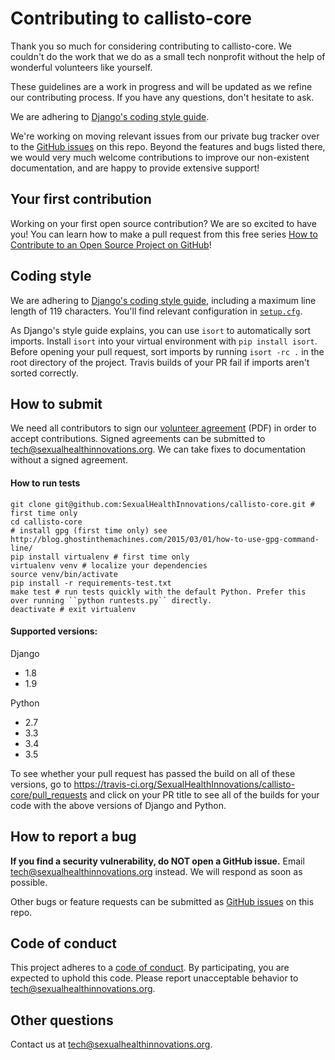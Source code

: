 # Contributing to callisto-core

Thank you so much for considering contributing to callisto-core. We couldn't do the work that we do as a small tech nonprofit without the help of wonderful volunteers like yourself.

These guidelines are a work in progress and will be updated as we refine our contributing process. If you have any questions, don't hesitate to ask.

We are adhering to [Django's coding style
guide](https://docs.djangoproject.com/en/1.9/internals/contributing/writing-code/coding-style/).

We're working on moving relevant issues from our private bug tracker over to the [GitHub issues](https://github.com/SexualHealthInnovations/callisto-core/issues) on this repo. Beyond the features and bugs listed there, we would very much welcome contributions to improve our non-existent documentation, and are happy to provide extensive support!

## Your first contribution
Working on your first open source contribution? We are so excited to have you! You can learn how to make a pull request from this free series [How to Contribute to an Open Source Project on GitHub](https://egghead.io/series/how-to-contribute-to-an-open-source-project-on-github)!

## Coding style

We are adhering to [Django's coding style guide](https://docs.djangoproject.com/en/1.9/internals/contributing/writing-code/coding-style/), including a maximum line length of 119 characters. You'll find relevant configuration in [`setup.cfg`](https://github.com/SexualHealthInnovations/callisto-core/blob/master/setup.cfg).

As Django's style guide explains, you can use `isort` to automatically sort imports. Install `isort` into your virtual environment with `pip install isort`. Before opening your pull request, sort imports by running `isort -rc .` in the root directory of the project. Travis builds of your PR fail if imports aren't sorted correctly.


## How to submit
We need all contributors to sign our [volunteer agreement](https://github.com/SexualHealthInnovations/callisto-core/blob/master/shi-volunteer-agreement.pdf) (PDF) in order to accept contributions. Signed agreements can be submitted to tech@sexualhealthinnovations.org. We can take fixes to documentation without a signed agreement.

#### How to run tests
````
git clone git@github.com:SexualHealthInnovations/callisto-core.git # first time only
cd callisto-core
# install gpg (first time only) see http://blog.ghostinthemachines.com/2015/03/01/how-to-use-gpg-command-line/
pip install virtualenv # first time only
virtualenv venv # localize your dependencies
source venv/bin/activate
pip install -r requirements-test.txt
make test # run tests quickly with the default Python. Prefer this over running ``python runtests.py`` directly.
deactivate # exit virtualenv
````

#### Supported versions:

Django
- 1.8
- 1.9

Python
- 2.7
- 3.3
- 3.4
- 3.5

To see whether your pull request has passed the build on all of these versions, go to https://travis-ci.org/SexualHealthInnovations/callisto-core/pull_requests and click on your PR title to see all of the builds for your code with the above versions of Django and Python.

## How to report a bug

**If you find a security vulnerability, do NOT open a GitHub issue.** Email tech@sexualhealthinnovations.org instead. We will respond as soon as possible.

Other bugs or feature requests can be submitted as [GitHub issues](https://github.com/SexualHealthInnovations/callisto-core/issues) on this repo.


## Code of conduct

This project adheres to a [code of conduct](https://github.com/SexualHealthInnovations/callisto-core/blob/master/CONDUCT.md). By participating, you are expected to uphold this code. Please report unacceptable behavior to tech@sexualhealthinnovations.org.

## Other questions

Contact us at tech@sexualhealthinnovations.org.
